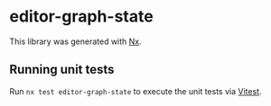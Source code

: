 # editor-graph-state

This library was generated with [Nx](https://nx.dev).

## Running unit tests

Run `nx test editor-graph-state` to execute the unit tests via [Vitest](https://vitest.dev/).
